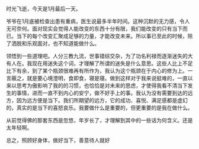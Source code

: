 时光飞逝，今天是1月最后一天。

爷爷在1月底被检查出患有重病，医生说最多半年时间。这种沉默的无力感，令人无可奈何。面对现实会觉得人能改变的东西十分有限，我们能改变的只有当下而已。当下的每个改变汇聚成足够的力量，才能改变未来。所以事已至此的时候，除了洒脱和乐观面对，也不知道能做什么。

领悟到一些道理吧。人分三教九流，世事错综交杂，为了功名利禄而逐渐迷失的大有人在。我现在用迷失这个词，才理解了所谓的迷失是什么意思。这些人比上不足比下有余，到了某个瓶颈很难再有所作为，我认为这个瓶颈在于内心的修为上。一言蔽之，就是要心境澄明，食即食，寝是寝。做到这样对于我来说挺难的，一直以来以思考为傲影响了我的的习惯，也恰恰是对未来的思虑，才使得我看不清当下发生的事情，进而一直不到内心的安宁，做不好手上的事。我认为没有需要到达的远方，因为远方便是当下。我们所期望的远方，它的成功、喜悦、满足感都是虚幻的，真实的是当下的喜怒哀乐。我要做什么是重要的，但更重要的是我在做什么。

从前觉得佛的那套东西是忽悠，年岁长了，才理解到其中的一些话为何含义。还是太年轻啊。

总之，照顾好身体，做好当下，善意待人就好
